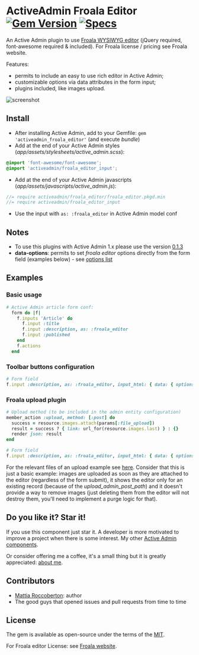 # ActiveAdmin Froala Editor [![Gem Version](https://badge.fury.io/rb/activeadmin_froala_editor.svg)](https://badge.fury.io/rb/activeadmin_froala_editor) [![Specs](https://github.com/blocknotes/activeadmin_froala_editor/actions/workflows/specs.yml/badge.svg)](https://github.com/blocknotes/activeadmin_froala_editor/actions/workflows/specs.yml)

An Active Admin plugin to use [Froala WYSIWYG editor](https://github.com/froala/wysiwyg-editor) (jQuery required, font-awesome required & included). For Froala license / pricing see Froala website.

Features:
- permits to include an easy to use rich editor in Active Admin;
- customizable options via data attributes in the form input;
- plugins included, like images upload.

![screenshot](screenshot.png)

## Install

- After installing Active Admin, add to your Gemfile: `gem 'activeadmin_froala_editor'` (and execute *bundle*)
- Add at the end of your Active Admin styles (_app/assets/stylesheets/active_admin.scss_):
```css
@import 'font-awesome/font-awesome';
@import 'activeadmin/froala_editor_input';
```
- Add at the end of your Active Admin javascripts (_app/assets/javascripts/active_admin.js_):
```js
//= require activeadmin/froala_editor/froala_editor.pkgd.min
//= require activeadmin/froala_editor_input
```
- Use the input with `as: :froala_editor` in Active Admin model conf

## Notes

- To use this plugins with Active Admin 1.x please use the version [0.1.3](https://github.com/blocknotes/activeadmin_froala_editor/releases/tag/v0.1.3)
- **data-options**: permits to set *froala editor* options directly from the form field (examples below) - see [options list](https://www.froala.com/wysiwyg-editor/docs/options)

## Examples

### Basic usage

```ruby
# Active Admin article form conf:
  form do |f|
    f.inputs 'Article' do
      f.input :title
      f.input :description, as: :froala_editor
      f.input :published
    end
    f.actions
  end
```

### Toolbar buttons configuration

```ruby
# Form field
f.input :description, as: :froala_editor, input_html: { data: { options: { toolbarButtons: ['undo', 'redo', '|', 'bold', 'italic'] } } }
```

### Froala upload plugin

```ruby
# Upload method (to be included in the admin entity configuration)
member_action :upload, method: [:post] do
  success = resource.images.attach(params[:file_upload])
  result = success ? { link: url_for(resource.images.last) } : {}
  render json: result
end
```

```ruby
# Form field
f.input :description, as: :froala_editor, input_html: { data: { options: { imageUploadParam: 'file_upload', imageUploadURL: upload_admin_post_path(resource.id), toolbarButtons: %w[bold italic underline | insertImage insertVideo insertFile] } } }
```

For the relevant files of an upload example see [here](examples/upload_plugin_using_activestorage/).
Consider that this is just a basic example: images are uploaded as soon as they are attached to the
 editor (regardless of the form submit), it shows the editor only for an existing record (because of
the *upload_admin_post_path*) and it doesn't provide a way to remove images (just deleting them from
the editor will not destroy them, you'll need to implement a purge logic for that).

## Do you like it? Star it!

If you use this component just star it. A developer is more motivated to improve a project when there is some interest. My other [Active Admin components](https://github.com/blocknotes?utf8=✓&tab=repositories&q=activeadmin&type=source).

Or consider offering me a coffee, it's a small thing but it is greatly appreciated: [about me](https://www.blocknot.es/about-me).

## Contributors

- [Mattia Roccoberton](http://blocknot.es): author
- The good guys that opened issues and pull requests from time to time

## License

The gem is available as open-source under the terms of the [MIT](LICENSE.txt).

For Froala editor License: see [Froala website](https://froala.com/wysiwyg-editor/).
